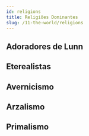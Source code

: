 ```yaml
---
id: religions
title: Religiões Dominantes
slug: /11-the-world/religions
---
```


## Adoradores de Lunn

## Eterealistas

## Avernicismo

## Arzalismo

## Primalismo